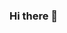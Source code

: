 ### Hi there 👋

<!--
**Pedro-Donizete/Pedro-Donizete** is a ✨ _special_ ✨ repository because its `README.md` (this file) appears on your GitHub profile.

Here are some ideas to get you started:

- 🔭 I’m currently working on ...
- 🌱 I’m currently learning JS
- 👯 I’m looking to collaborate on everything
- 🤔 I’m looking for help with ...
- 💬 Ask me about ...
- 📫 How to reach me: Whatsapp
- 😄 Pronouns: Ele/Dele
- ⚡ Fun fact: Gosto muito de treinar
-->
